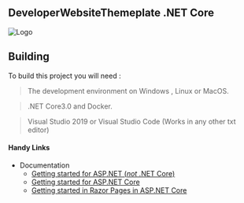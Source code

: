 ## DeveloperWebsiteThemeplate .NET Core

![Logo](https://cdn.discordapp.com/icons/702955787185553539/8ed36e9efe35aa43863a3079260bc560.png?size=128)

## Building
To build this project you will need :

> The development environment on Windows , Linux or MacOS.

> .NET Core3.0 and Docker. 

> Visual Studio 2019 or Visual Studio Code (Works in any other txt editor) 

#### Handy Links

* Documentation
  * [Getting started for ASP.NET (*not* .NET Core)](https://miniprofiler.com/dotnet/AspDotNet)
  * [Getting started for ASP.NET Core](https://miniprofiler.com/dotnet/AspDotNetCore)
  * [Getting started in Razor Pages in ASP.NET Core](https://docs.microsoft.com/en-us/aspnet/core/razor-pages/?view=aspnetcore-3.1&tabs=visual-studio)
